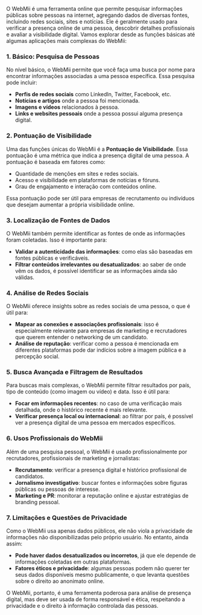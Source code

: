 O WebMii é uma ferramenta online que permite pesquisar informações públicas sobre pessoas na internet, agregando dados de diversas fontes, incluindo redes sociais, sites e notícias. Ele é geralmente usado para verificar a presença online de uma pessoa, descobrir detalhes profissionais e avaliar a visibilidade digital. Vamos explorar desde as funções básicas até algumas aplicações mais complexas do WebMii:

### 1. **Básico: Pesquisa de Pessoas**

No nível básico, o WebMii permite que você faça uma busca por nome para encontrar informações associadas a uma pessoa específica. Essa pesquisa pode incluir:
   - **Perfis de redes sociais** como LinkedIn, Twitter, Facebook, etc.
   - **Notícias e artigos** onde a pessoa foi mencionada.
   - **Imagens e vídeos** relacionados à pessoa.
   - **Links e websites pessoais** onde a pessoa possui alguma presença digital.

### 2. **Pontuação de Visibilidade**

Uma das funções únicas do WebMii é a **Pontuação de Visibilidade**. Essa pontuação é uma métrica que indica a presença digital de uma pessoa. A pontuação é baseada em fatores como:
   - Quantidade de menções em sites e redes sociais.
   - Acesso e visibilidade em plataformas de notícias e fóruns.
   - Grau de engajamento e interação com conteúdos online.

Essa pontuação pode ser útil para empresas de recrutamento ou indivíduos que desejam aumentar a própria visibilidade online.

### 3. **Localização de Fontes de Dados**

O WebMii também permite identificar as fontes de onde as informações foram coletadas. Isso é importante para:
   - **Validar a autenticidade das informações**: como elas são baseadas em fontes públicas e verificáveis.
   - **Filtrar conteúdos irrelevantes ou desatualizados**: ao saber de onde vêm os dados, é possível identificar se as informações ainda são válidas.

### 4. **Análise de Redes Sociais**

O WebMii oferece insights sobre as redes sociais de uma pessoa, o que é útil para:
   - **Mapear as conexões e associações profissionais**: isso é especialmente relevante para empresas de marketing e recrutadores que querem entender o networking de um candidato.
   - **Análise de reputação**: verificar como a pessoa é mencionada em diferentes plataformas pode dar indícios sobre a imagem pública e a percepção social.

### 5. **Busca Avançada e Filtragem de Resultados**

Para buscas mais complexas, o WebMii permite filtrar resultados por país, tipo de conteúdo (como imagem ou vídeo) e data. Isso é útil para:
   - **Focar em informações recentes**: no caso de uma verificação mais detalhada, onde o histórico recente é mais relevante.
   - **Verificar presença local ou internacional**: ao filtrar por país, é possível ver a presença digital de uma pessoa em mercados específicos.

### 6. **Usos Profissionais do WebMii**

Além de uma pesquisa pessoal, o WebMii é usado profissionalmente por recrutadores, profissionais de marketing e jornalistas:
   - **Recrutamento**: verificar a presença digital e histórico profissional de candidatos.
   - **Jornalismo investigativo**: buscar fontes e informações sobre figuras públicas ou pessoas de interesse.
   - **Marketing e PR**: monitorar a reputação online e ajustar estratégias de branding pessoal.

### 7. **Limitações e Questões de Privacidade**

Como o WebMii usa apenas dados públicos, ele não viola a privacidade de informações não disponibilizadas pelo próprio usuário. No entanto, ainda assim:
   - **Pode haver dados desatualizados ou incorretos**, já que ele depende de informações coletadas em outras plataformas.
   - **Fatores éticos e privacidade**: algumas pessoas podem não querer ter seus dados disponíveis mesmo publicamente, o que levanta questões sobre o direito ao anonimato online.

O WebMii, portanto, é uma ferramenta poderosa para análise de presença digital, mas deve ser usada de forma responsável e ética, respeitando a privacidade e o direito à informação controlada das pessoas.